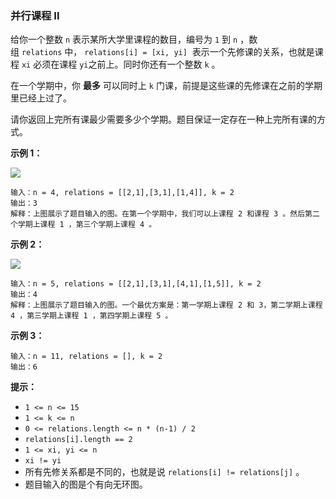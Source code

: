 ### 并行课程 II ###
给你一个整数 `n` 表示某所大学里课程的数目，编号为 `1` 到 `n` ，数组 `relations` 中， `relations[i] = [xi, yi]`  表示一个先修课的关系，也就是课程 `xi` 必须在课程 `yi`之前上。同时你还有一个整数 `k` 。

在一个学期中，你 **最多** 可以同时上 `k` 门课，前提是这些课的先修课在之前的学期里已经上过了。

请你返回上完所有课最少需要多少个学期。题目保证一定存在一种上完所有课的方式。



**示例 1：**

**![](https://assets.leetcode-cn.com/aliyun-lc-upload/uploads/2020/06/27/leetcode_parallel_courses_1.png)**

```
输入：n = 4, relations = [[2,1],[3,1],[1,4]], k = 2
输出：3 
解释：上图展示了题目输入的图。在第一个学期中，我们可以上课程 2 和课程 3 。然后第二个学期上课程 1 ，第三个学期上课程 4 。
```

**示例 2：**

**![](https://assets.leetcode-cn.com/aliyun-lc-upload/uploads/2020/06/27/leetcode_parallel_courses_2.png)**

```
输入：n = 5, relations = [[2,1],[3,1],[4,1],[1,5]], k = 2
输出：4 
解释：上图展示了题目输入的图。一个最优方案是：第一学期上课程 2 和 3，第二学期上课程 4 ，第三学期上课程 1 ，第四学期上课程 5 。
```

**示例 3：**

```
输入：n = 11, relations = [], k = 2
输出：6
```



**提示：**

* `1 <= n <= 15`
* `1 <= k <= n`
* `0 <= relations.length <= n * (n-1) / 2`
* `relations[i].length == 2`
* `1 <= xi, yi <= n`
* `xi != yi`
* 所有先修关系都是不同的，也就是说 `relations[i] != relations[j]` 。
* 题目输入的图是个有向无环图。

